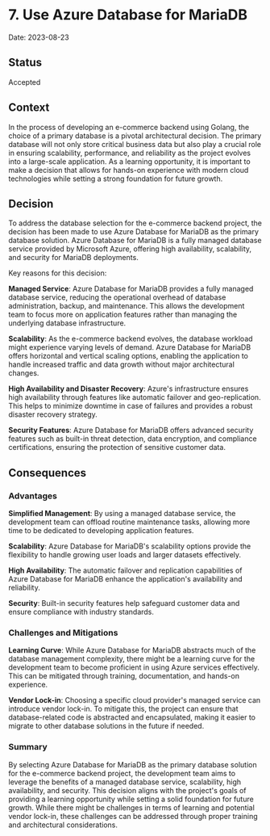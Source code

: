 # 7. Use Azure Database for MariaDB

Date: 2023-08-23

## Status

Accepted

## Context

In the process of developing an e-commerce backend using Golang, the choice of a primary database is a pivotal architectural decision. The primary database will not only store critical business data but also play a crucial role in ensuring scalability, performance, and reliability as the project evolves into a large-scale application. As a learning opportunity, it is important to make a decision that allows for hands-on experience with modern cloud technologies while setting a strong foundation for future growth.

## Decision

To address the database selection for the e-commerce backend project, the decision has been made to use Azure Database for MariaDB as the primary database solution. Azure Database for MariaDB is a fully managed database service provided by Microsoft Azure, offering high availability, scalability, and security for MariaDB deployments.

Key reasons for this decision:

**Managed Service**: Azure Database for MariaDB provides a fully managed database service, reducing the operational overhead of database administration, backup, and maintenance. This allows the development team to focus more on application features rather than managing the underlying database infrastructure.

**Scalability**: As the e-commerce backend evolves, the database workload might experience varying levels of demand. Azure Database for MariaDB offers horizontal and vertical scaling options, enabling the application to handle increased traffic and data growth without major architectural changes.

**High Availability and Disaster Recovery**: Azure's infrastructure ensures high availability through features like automatic failover and geo-replication. This helps to minimize downtime in case of failures and provides a robust disaster recovery strategy.

**Security Features**: Azure Database for MariaDB offers advanced security features such as built-in threat detection, data encryption, and compliance certifications, ensuring the protection of sensitive customer data.

## Consequences

### Advantages

**Simplified Management**: By using a managed database service, the development team can offload routine maintenance tasks, allowing more time to be dedicated to developing application features.

**Scalability**: Azure Database for MariaDB's scalability options provide the flexibility to handle growing user loads and larger datasets effectively.

**High Availability**: The automatic failover and replication capabilities of Azure Database for MariaDB enhance the application's availability and reliability.

**Security**: Built-in security features help safeguard customer data and ensure compliance with industry standards.

### Challenges and Mitigations

**Learning Curve**: While Azure Database for MariaDB abstracts much of the database management complexity, there might be a learning curve for the development team to become proficient in using Azure services effectively. This can be mitigated through training, documentation, and hands-on experience.

**Vendor Lock-in**: Choosing a specific cloud provider's managed service can introduce vendor lock-in. To mitigate this, the project can ensure that database-related code is abstracted and encapsulated, making it easier to migrate to other database solutions in the future if needed.

### Summary

By selecting Azure Database for MariaDB as the primary database solution for the e-commerce backend project, the development team aims to leverage the benefits of a managed database service, scalability, high availability, and security. This decision aligns with the project's goals of providing a learning opportunity while setting a solid foundation for future growth. While there might be challenges in terms of learning and potential vendor lock-in, these challenges can be addressed through proper training and architectural considerations.
